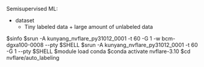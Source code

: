 Semisupervised ML: 
- dataset
  - Tiny labeled data + large amount of unlabeled data



$sinfo 
$srun -A kunyang_nvflare_py31012_0001 -t 60 -G 1 -w bcm-dgxa100-0008 --pty $SHELL
$srun -A kunyang_nvflare_py31012_0001 -t 60 -G 1 --pty $SHELL
$module load conda
$conda activate nvflare-3.10
$cd nvflare/auto_labeling


